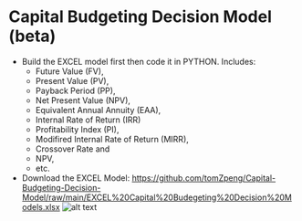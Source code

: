 # Capital Budgeting Decision Model (beta)
- Build the EXCEL model first then code it in PYTHON. Includes: 
  - Future Value (FV), 
  - Present Value (PV), 
  - Payback Period (PP), 
  - Net Present Value (NPV), 
  - Equivalent Annual Annuity (EAA), 
  - Internal Rate of Return (IRR)
  - Profitability Index (PI), 
  - Modifired Internal Rate of Return (MIRR), 
  - Crossover Rate and 
  - NPV, 
  - etc.
- Download the EXCEL Model: https://github.com/tomZpeng/Capital-Budgeting-Decision-Model/raw/main/EXCEL%20Capital%20Budegeting%20Decision%20Models.xlsx
![alt text](https://github.com/tomZpeng/capital_budgeting_decision/blob/main/EXCEL_screenshot.jpg?raw=ture)

